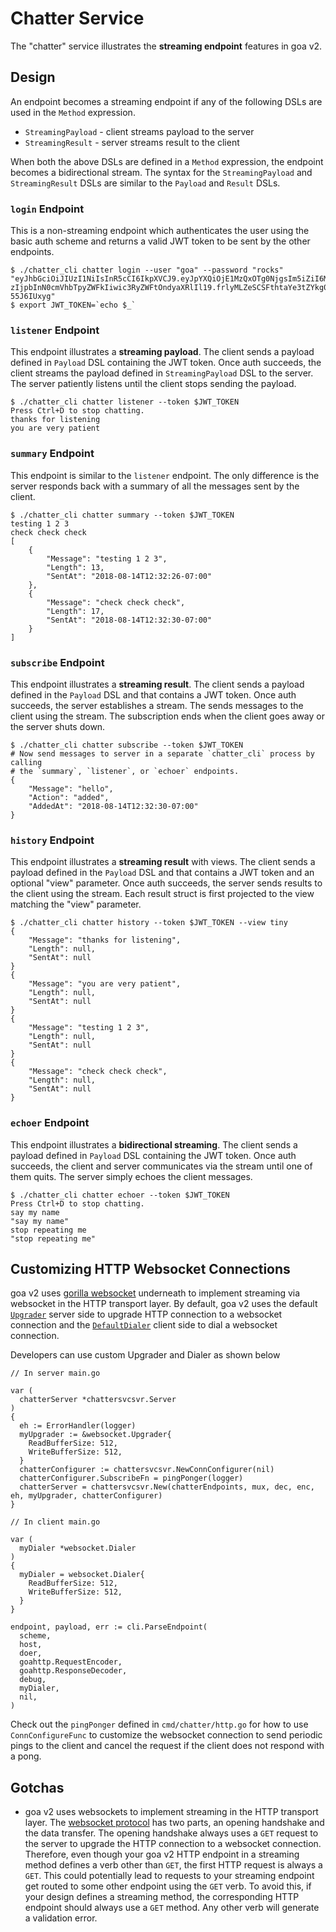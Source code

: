 # Chatter Service

The "chatter" service illustrates the **streaming endpoint** features in
goa v2.

## Design

An endpoint becomes a streaming endpoint if any of the following DSLs are used
in the `Method` expression.

* `StreamingPayload` - client streams payload to the server
* `StreamingResult` - server streams result to the client

When both the above DSLs are defined in a `Method` expression, the endpoint
becomes a bidirectional stream. The syntax for the `StreamingPayload` and
`StreamingResult` DSLs are similar to the `Payload` and `Result` DSLs.

### `login` Endpoint

This is a non-streaming endpoint which authenticates the user using the
basic auth scheme and returns a valid JWT token to be sent by the other
endpoints.

```
$ ./chatter_cli chatter login --user "goa" --password "rocks"
"eyJhbGciOiJIUzI1NiIsInR5cCI6IkpXVCJ9.eyJpYXQiOjE1MzQxOTg0NjgsIm5iZiI6MTQ0NDQ3ODQwMCwic2NvcGV
zIjpbInN0cmVhbTpyZWFkIiwic3RyZWFtOndyaXRlIl19.frlyMLZeSCSFthtaYe3tZYkg0nMqwREOj-55J6IUxyg"
$ export JWT_TOKEN=`echo $_`
```

### `listener` Endpoint

This endpoint illustrates a **streaming payload**. The client sends a payload
defined in `Payload` DSL containing the JWT token. Once auth succeeds, the
client streams the payload defined in `StreamingPayload` DSL to the server.
The server patiently listens until the client stops sending the payload.

```
$ ./chatter_cli chatter listener --token $JWT_TOKEN
Press Ctrl+D to stop chatting.
thanks for listening
you are very patient
```

### `summary` Endpoint

This endpoint is similar to the `listener` endpoint. The only difference is
the server responds back with a summary of all the messages sent by the client.

```
$ ./chatter_cli chatter summary --token $JWT_TOKEN
testing 1 2 3
check check check
[
    {
        "Message": "testing 1 2 3",
        "Length": 13,
        "SentAt": "2018-08-14T12:32:26-07:00"
    },
    {
        "Message": "check check check",
        "Length": 17,
        "SentAt": "2018-08-14T12:32:30-07:00"
    }
]
```

### `subscribe` Endpoint

This endpoint illustrates a **streaming result**. The client sends a payload
defined in the `Payload` DSL and that contains a JWT token. Once auth succeeds,
the server establishes a stream. The sends messages to the client using the
stream. The subscription ends when the client goes away or the server shuts
down.

```
$ ./chatter_cli chatter subscribe --token $JWT_TOKEN
# Now send messages to server in a separate `chatter_cli` process by calling
# the `summary`, `listener`, or `echoer` endpoints.
{
    "Message": "hello",
    "Action": "added",
    "AddedAt": "2018-08-14T12:32:30-07:00"
}
```

### `history` Endpoint

This endpoint illustrates a **streaming result** with views. The client sends
a payload defined in the `Payload` DSL and that contains a JWT token and an
optional "view" parameter. Once auth succeeds, the server sends results to the
client using the stream. Each result struct is first projected to the view
matching the "view" parameter.

```
$ ./chatter_cli chatter history --token $JWT_TOKEN --view tiny
{
    "Message": "thanks for listening",
    "Length": null,
    "SentAt": null
}
{
    "Message": "you are very patient",
    "Length": null,
    "SentAt": null
}
{
    "Message": "testing 1 2 3",
    "Length": null,
    "SentAt": null
}
{
    "Message": "check check check",
    "Length": null,
    "SentAt": null
}
```

### `echoer` Endpoint

This endpoint illustrates a **bidirectional streaming**. The client sends a
payload defined in `Payload` DSL containing the JWT token. Once auth
succeeds, the client and server communicates via the stream until one of them
quits. The server simply echoes the client messages.

```
$ ./chatter_cli chatter echoer --token $JWT_TOKEN
Press Ctrl+D to stop chatting.
say my name
"say my name"
stop repeating me 
"stop repeating me"
```

## Customizing HTTP Websocket Connections

goa v2 uses [gorilla websocket](https://godoc.org/github.com/gorilla/websocket)
underneath to implement streaming via websocket in the HTTP transport layer.  By
default, goa v2 uses the default
[`Upgrader`](https://godoc.org/github.com/gorilla/websocket#Upgrader) server
side to upgrade HTTP connection to a websocket connection and the
[`DefaultDialer`](https://godoc.org/github.com/gorilla/websocket#pkg-variables)
client side to dial a websocket connection.

Developers can use custom Upgrader and Dialer as shown below

```
// In server main.go

var (
  chatterServer *chattersvcsvr.Server
)
{
  eh := ErrorHandler(logger)
  myUpgrader := &websocket.Upgrader{
    ReadBufferSize: 512,
    WriteBufferSize: 512,
  }
  chatterConfigurer := chattersvcsvr.NewConnConfigurer(nil)
  chatterConfigurer.SubscribeFn = pingPonger(logger)
  chatterServer = chattersvcsvr.New(chatterEndpoints, mux, dec, enc, eh, myUpgrader, chatterConfigurer)
}

// In client main.go

var (
  myDialer *websocket.Dialer
)
{
  myDialer = websocket.Dialer{
    ReadBufferSize: 512,
    WriteBufferSize: 512,
  }
}

endpoint, payload, err := cli.ParseEndpoint(
  scheme,
  host,
  doer,
  goahttp.RequestEncoder,
  goahttp.ResponseDecoder,
  debug,
  myDialer,
  nil,
)
```

Check out the `pingPonger` defined in `cmd/chatter/http.go` for how to use
`ConnConfigureFunc` to customize the websocket connection to send periodic
pings to the client and cancel the request if the client does not respond
with a pong.

## Gotchas

* goa v2 uses websockets to implement streaming in the HTTP transport layer.
The [websocket protocol](https://tools.ietf.org/html/rfc6455) has two parts,
an opening handshake and the data transfer. The opening handshake always
uses a `GET` request to the server to upgrade the HTTP connection to a
websocket connection. Therefore, even though your goa v2 HTTP endpoint in a
streaming method defines a verb other than `GET`, the first HTTP request is
always a `GET`. This could potentially lead to requests to your streaming
endpoint get routed to some other endpoint using the `GET` verb. To avoid this,
if your design defines a streaming method, the corresponding HTTP endpoint
should always use a `GET` method. Any other verb will generate a validation
error.
